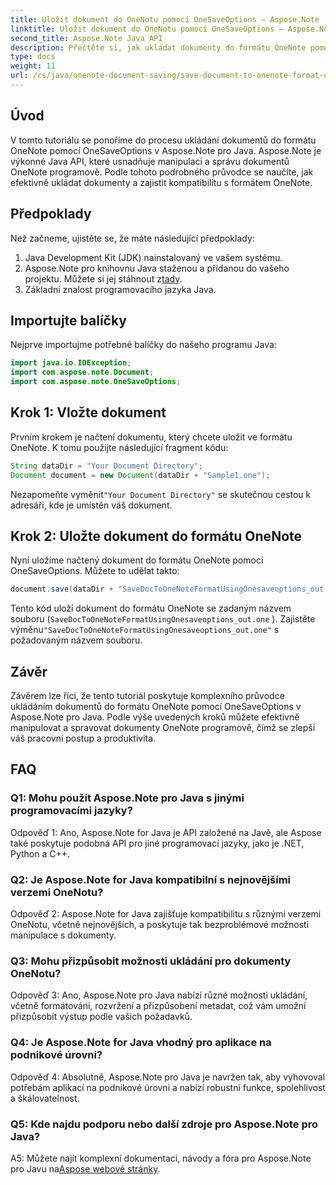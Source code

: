 ```yaml
---
title: Uložit dokument do OneNotu pomocí OneSaveOptions – Aspose.Note
linktitle: Uložit dokument do OneNotu pomocí OneSaveOptions – Aspose.Note
second_title: Aspose.Note Java API
description: Přečtěte si, jak ukládat dokumenty do formátu OneNote pomocí OneSaveOptions v Aspose.Note pro Java. Vylepšete svůj pracovní postup pomocí tohoto komplexního návodu.
type: docs
weight: 11
url: /cs/java/onenote-document-saving/save-document-to-onenote-format-using-onesaveoptions/
---
```

## Úvod

V tomto tutoriálu se ponoříme do procesu ukládání dokumentů do formátu OneNote pomocí OneSaveOptions v Aspose.Note pro Java. Aspose.Note je výkonné Java API, které usnadňuje manipulaci a správu dokumentů OneNote programově. Podle tohoto podrobného průvodce se naučíte, jak efektivně ukládat dokumenty a zajistit kompatibilitu s formátem OneNote.

## Předpoklady

Než začneme, ujistěte se, že máte následující předpoklady:
1. Java Development Kit (JDK) nainstalovaný ve vašem systému.
2.  Aspose.Note pro knihovnu Java staženou a přidanou do vašeho projektu. Můžete si jej stáhnout z[tady](https://releases.aspose.com/note/java/).
3. Základní znalost programovacího jazyka Java.

## Importujte balíčky

Nejprve importujme potřebné balíčky do našeho programu Java:

```java
import java.io.IOException;
import com.aspose.note.Document;
import com.aspose.note.OneSaveOptions;
```

## Krok 1: Vložte dokument

Prvním krokem je načtení dokumentu, který chcete uložit ve formátu OneNote. K tomu použijte následující fragment kódu:

```java
String dataDir = "Your Document Directory";
Document document = new Document(dataDir + "Sample1.one");
```

 Nezapomeňte vyměnit`"Your Document Directory"` se skutečnou cestou k adresáři, kde je umístěn váš dokument.

## Krok 2: Uložte dokument do formátu OneNote

Nyní uložíme načtený dokument do formátu OneNote pomocí OneSaveOptions. Můžete to udělat takto:

```java
document.save(dataDir + "SaveDocToOneNoteFormatUsingOnesaveoptions_out.one", new OneSaveOptions());
```

Tento kód uloží dokument do formátu OneNote se zadaným názvem souboru (`SaveDocToOneNoteFormatUsingOnesaveoptions_out.one` ). Zajistěte výměnu`"SaveDocToOneNoteFormatUsingOnesaveoptions_out.one"` s požadovaným názvem souboru.

## Závěr

Závěrem lze říci, že tento tutoriál poskytuje komplexního průvodce ukládáním dokumentů do formátu OneNote pomocí OneSaveOptions v Aspose.Note pro Java. Podle výše uvedených kroků můžete efektivně manipulovat a spravovat dokumenty OneNote programově, čímž se zlepší váš pracovní postup a produktivita.

## FAQ

### Q1: Mohu použít Aspose.Note pro Java s jinými programovacími jazyky?

Odpověď 1: Ano, Aspose.Note for Java je API založené na Javě, ale Aspose také poskytuje podobná API pro jiné programovací jazyky, jako je .NET, Python a C++.

### Q2: Je Aspose.Note for Java kompatibilní s nejnovějšími verzemi OneNotu?

Odpověď 2: Aspose.Note for Java zajišťuje kompatibilitu s různými verzemi OneNotu, včetně nejnovějších, a poskytuje tak bezproblémové možnosti manipulace s dokumenty.

### Q3: Mohu přizpůsobit možnosti ukládání pro dokumenty OneNotu?

Odpověď 3: Ano, Aspose.Note pro Java nabízí různé možnosti ukládání, včetně formátování, rozvržení a přizpůsobení metadat, což vám umožní přizpůsobit výstup podle vašich požadavků.

### Q4: Je Aspose.Note for Java vhodný pro aplikace na podnikové úrovni?

Odpověď 4: Absolutně, Aspose.Note pro Java je navržen tak, aby vyhovoval potřebám aplikací na podnikové úrovni a nabízí robustní funkce, spolehlivost a škálovatelnost.

### Q5: Kde najdu podporu nebo další zdroje pro Aspose.Note pro Java?

 A5: Můžete najít komplexní dokumentaci, návody a fóra pro Aspose.Note pro Javu na[Aspose webové stránky](https://forum.aspose.com/c/note/28).